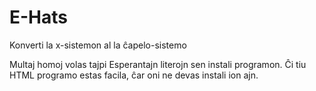 # E-Hats
Konverti la x-sistemon al la ĉapelo-sistemo

Multaj homoj volas tajpi Esperantajn literojn sen instali programon. Ĉi tiu HTML programo estas facila, ĉar oni ne devas instali ion ajn.
